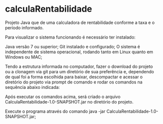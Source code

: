 # calculaRentabilidade
Projeto Java que de uma calculadora de rentabilidade conforme a taxa e o período informado.

Para visualizar o sistema funcionando é necessário ter instalado:

Java versão 7 ou superior;
Git instalado e configurado;
O sistema é independente de sistema operacional, rodando tanto em Linux quanto em Windows ou MAC;

Tendo a estrutura informada no computador, fazer o download do projeto ou a clonagem via git para um diretório de sua preferência e, dependendo de qual foi a forma escolhida para baixar, descompactar e acessar o diretório do projeto via prompt de comando e rodar os comandos na sequência abaixo indicada: 

Após executar os comandos acima, será criado o arquivo CalculaRentabilidade-1.0-SNAPSHOT.jar no diretório do projeto.

Execute o programa através do comando java -jar CalculaRentabilidade-1.0-SNAPSHOT.jar;
